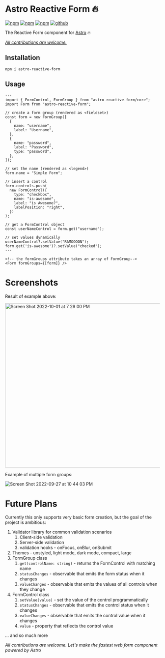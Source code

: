 # Astro Reactive Form 🔥

[![npm](https://img.shields.io/npm/v/astro-reactive-form)](https://www.npmjs.com/package/astro-reactive-form)
[![npm](https://img.shields.io/npm/l/astro-reactive-form)](https://www.npmjs.com/package/astro-reactive-form)
[![npm](https://img.shields.io/npm/dt/astro-reactive-form)](https://www.npmjs.com/package/astro-reactive-form)
[![github](https://img.shields.io/github/last-commit/ayoayco/astro-reactive-library)](https://github.com/ayoayco/astro-reactive-library)

The Reactive Form component for [Astro](https://astro.build) 🔥

_[All contributions are welcome.](https://github.com/ayoayco/astro-reactive-library/issues)_

## Installation

```
npm i astro-reactive-form
```

## Usage

```astro
---
import { FormControl, FormGroup } from "astro-reactive-form/core";
import Form from "astro-reactive-form";

// create a form group (rendered as <fieldset>)
const form = new FormGroup([
  {
    name: "username",
    label: "Username",
  },
  {
    name: "password",
    label: "Password",
    type: "password",
  },
]);

// set the name (rendered as <legend>)
form.name = "Simple Form";

// insert a control
form.controls.push(
  new FormControl({
    type: "checkbox",
    name: "is-awesome",
    label: "is Awesome?",
    labelPosition: "right",
  })
);

// get a FormControl object
const userNameControl = form.get("username");

// set values dynamically
userNameControl?.setValue("RAMOOOON");
form.get('is-awesome')?.setValue("checked");
---

<!-- the formGroups attribute takes an array of FormGroup-->
<Form formGroups={[form]} />

```

# Screenshots

Result of example above:

<img width="535" alt="Screen Shot 2022-10-01 at 7 29 00 PM" src="https://user-images.githubusercontent.com/4262489/193421174-5c604aca-7d16-4cd6-a7b1-f5b8752c838e.png">

Example of multiple form groups:

![Screen Shot 2022-09-27 at 10 44 03 PM](https://user-images.githubusercontent.com/4262489/192631524-3139ac60-8d84-4c12-9231-fe2d49962756.png)

# Future Plans

Currently this only supports very basic form creation, but the goal of the project is ambitious:

1. Validator library for common validation scenarios
   1. Client-side validation
   1. Server-side validation
   1. validation hooks - onFocus, onBlur, onSubmit
1. Themes - unstyled, light mode, dark mode, compact, large
1. FormGroup class
   1. `get(controlName: string)` - returns the FormControl with matching name
   1. `statusChanges` - observable that emits the form status when it changes
   1. `valueChanges` - observable that emits the values of all controls when they change
1. FormControl class
   1. `setValue(value)` - set the value of the control programmatically
   1. `statusChanges` - observable that emits the control status when it changes
   1. `valueChanges` - observable that emits the control value when it changes
   1. `value` - property that reflects the control value

... and so much more

_All contributions are welcome. Let's make the fastest web form component powered by Astro_
